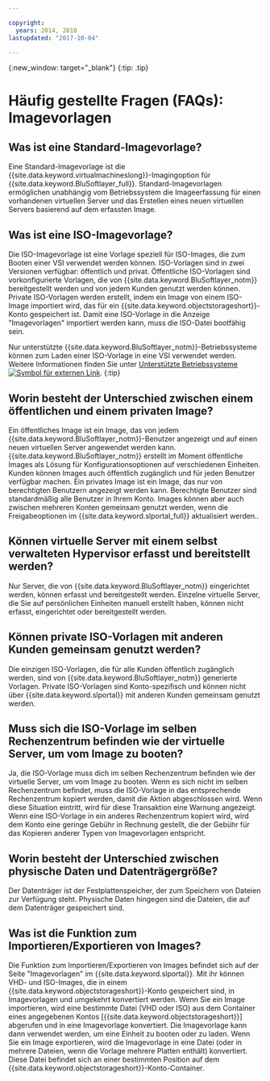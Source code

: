 ```yaml
---

copyright:
  years: 2014, 2018
lastupdated: "2017-10-04"

---
```



{:new_window: target="_blank"}
{:tip: .tip}

# Häufig gestellte Fragen (FAQs): Imagevorlagen

## Was ist eine Standard-Imagevorlage?

Eine Standard-Imagevorlage ist die {{site.data.keyword.virtualmachineslong}}-Imagingoption für {{site.data.keyword.BluSoftlayer_full}}.
Standard-Imagevorlagen ermöglichen unabhängig vom Betriebssystem die Imageerfassung für einen vorhandenen virtuellen Server und das Erstellen eines neuen virtuellen Servers basierend auf dem erfassten Image. 

## Was ist eine ISO-Imagevorlage?

Die ISO-Imagevorlage ist eine Vorlage speziell für ISO-Images, die zum Booten einer VSI verwendet werden können. ISO-Vorlagen sind in zwei Versionen verfügbar: öffentlich und privat. Öffentliche ISO-Vorlagen sind vorkonfigurierte Vorlagen, die von {{site.data.keyword.BluSoftlayer_notm}} bereitgestellt werden und von jedem Kunden genutzt werden können. Private ISO-Vorlagen werden erstellt, indem ein Image von einem ISO-Image importiert wird, das für ein {{site.data.keyword.objectstorageshort}}-Konto gespeichert ist. Damit eine ISO-Vorlage in die Anzeige "Imagevorlagen" importiert werden kann, muss die ISO-Datei bootfähig sein. 

Nur unterstützte {{site.data.keyword.BluSoftlayer_notm}}-Betriebssysteme können zum Laden einer ISO-Vorlage in eine VSI verwendet werden. Weitere Informationen finden Sie unter [Unterstützte Betriebssysteme ![Symbol für externen Link](../../icons/launch-glyph.svg "Symbol für externen Link")](http://www.softlayer.com/services/software/).
{:tip}

## Worin besteht der Unterschied zwischen einem öffentlichen und einem privaten Image?

Ein öffentliches Image ist ein Image, das von jedem {{site.data.keyword.BluSoftlayer_notm}}-Benutzer angezeigt und auf einen neuen virtuellen Server angewendet werden kann. {{site.data.keyword.BluSoftlayer_notm}} erstellt im Moment öffentliche Images als Lösung für Konfigurationsoptionen auf verschiedenen Einheiten. Kunden können Images auch öffentlich zugänglich und für jeden Benutzer verfügbar machen. Ein privates Image ist ein Image, das nur von berechtigten Benutzern angezeigt werden kann. Berechtigte Benutzer sind standardmäßig alle Benutzer in Ihrem Konto. Images können aber auch zwischen mehreren Konten gemeinsam genutzt werden, wenn die Freigabeoptionen im {{site.data.keyword.slportal_full}} aktualisiert werden..

## Können virtuelle Server mit einem selbst verwalteten Hypervisor erfasst und bereitstellt werden?

Nur Server, die von {{site.data.keyword.BluSoftlayer_notm}} eingerichtet werden, können erfasst und bereitgestellt werden. Einzelne virtuelle Server, die Sie auf persönlichen Einheiten manuell erstellt haben, können nicht erfasst, eingerichtet oder bereitgestellt werden.

## Können private ISO-Vorlagen mit anderen Kunden gemeinsam genutzt werden?

Die einzigen ISO-Vorlagen, die für alle Kunden öffentlich zugänglich werden, sind von {{site.data.keyword.BluSoftlayer_notm}} generierte Vorlagen. Private ISO-Vorlagen sind Konto-spezifisch und können nicht über {{site.data.keyword.slportal}} mit anderen Kunden gemeinsam genutzt werden.

## Muss sich die ISO-Vorlage im selben Rechenzentrum befinden wie der virtuelle Server, um vom Image zu booten? 

Ja, die ISO-Vorlage muss dich im selben Rechenzentrum befinden wie der virtuelle Server, um vom Image zu booten. Wenn es sich nicht im selben Rechenzentrum befindet, muss die ISO-Vorlage in das entsprechende Rechenzentrum kopiert werden, damit die Aktion abgeschlossen wird. Wenn diese Situation eintritt, wird für diese Transaktion eine Warnung angezeigt. Wenn eine ISO-Vorlage in ein anderes Rechenzentrum kopiert wird, wird dem Konto eine geringe Gebühr in Rechnung gestellt, die der Gebühr für das Kopieren anderer Typen von Imagevorlagen entspricht.

## Worin besteht der Unterschied zwischen physische Daten und Datenträgergröße?

Der Datenträger ist der Festplattenspeicher, der zum Speichern von Dateien zur Verfügung steht. Physische Daten hingegen sind die Dateien, die auf dem Datenträger gespeichert sind. 

## Was ist die Funktion zum Importieren/Exportieren von Images?

Die Funktion zum Importieren/Exportieren von Images befindet sich auf der Seite "Imagevorlagen" im {{site.data.keyword.slportal}}. Mit ihr können VHD- und ISO-Images, die in einem {{site.data.keyword.objectstorageshort}}-Konto gespeichert sind, in Imagevorlagen und umgekehrt konvertiert werden. Wenn Sie ein Image importieren, wird eine bestimmte Datei (VHD oder ISO) aus dem Container eines angegebenen Kontos [{{site.data.keyword.objectstorageshort}}] abgerufen und in eine Imagevorlage konvertiert. Die Imagevorlage kann dann verwendet werden, um eine Einheit zu booten oder zu laden. Wenn Sie ein Image exportieren, wird die Imagevorlage in eine Datei (oder in mehrere Dateien, wenn die Vorlage mehrere Platten enthält) konvertiert. Diese Datei befindet sich an einer bestimmten Position auf dem {{site.data.keyword.objectstorageshort}}-Konto-Container. 


